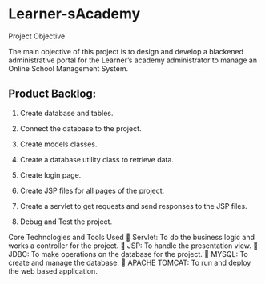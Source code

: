 # Learner-sAcademy

Project Objective

The main objective of this project is to design and develop a blackened administrative portal for the Learner’s academy administrator
to manage an Online School Management System.

## Product Backlog:
1. Create database and tables.

2. Connect the database to the project.

3. Create models classes.

4. Create a database utility class to retrieve data.

5. Create login page.

6. Create JSP files for all pages of the project.

7. Create a servlet to get requests and send responses to the JSP files.

8. Debug and Test the project.

Core Technologies and Tools Used
	Servlet: To do the business logic and works a controller for the project.
	JSP: To handle the presentation view.
	JDBC: To make operations on the database for the project.
	MYSQL: To create and manage the database.
	APACHE TOMCAT: To run and deploy the web based application.
